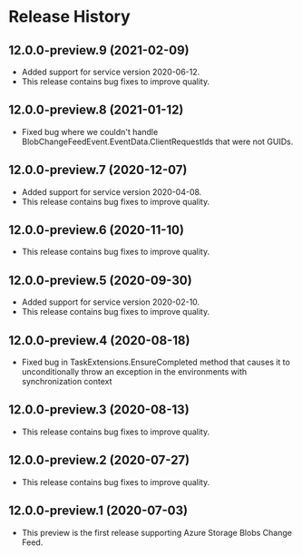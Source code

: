 # Release History

## 12.0.0-preview.9 (2021-02-09)
- Added support for service version 2020-06-12.
- This release contains bug fixes to improve quality.

## 12.0.0-preview.8 (2021-01-12)
- Fixed bug where we couldn't handle BlobChangeFeedEvent.EventData.ClientRequestIds that were not GUIDs.

## 12.0.0-preview.7 (2020-12-07)
- Added support for service version 2020-04-08.
- This release contains bug fixes to improve quality.

## 12.0.0-preview.6 (2020-11-10)
- This release contains bug fixes to improve quality.

## 12.0.0-preview.5 (2020-09-30)
- Added support for service version 2020-02-10.
- This release contains bug fixes to improve quality.

## 12.0.0-preview.4 (2020-08-18)
- Fixed bug in TaskExtensions.EnsureCompleted method that causes it to unconditionally throw an exception in the environments with synchronization context

## 12.0.0-preview.3 (2020-08-13)
- This release contains bug fixes to improve quality.

## 12.0.0-preview.2 (2020-07-27)
- This release contains bug fixes to improve quality.

## 12.0.0-preview.1 (2020-07-03)
- This preview is the first release supporting Azure Storage Blobs Change Feed.
